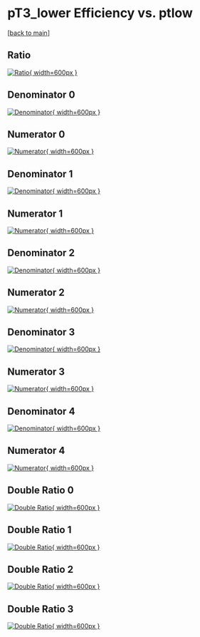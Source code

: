 # pT3_lower Efficiency vs. ptlow

[[back to main](./)]



## Ratio

[![Ratio](../mtv/var/pT3_lower_xtr_211_0_eff_ptlow.png){ width=600px }](../mtv/var/pT3_lower_xtr_211_0_eff_ptlow.pdf)

## Denominator 0

[![Denominator](../mtv/den/pT3_lower_xtr_211_0_eff_ptlow_den0.png){ width=600px }](../mtv/den/pT3_lower_xtr_211_0_eff_ptlow_den0.pdf)

## Numerator 0

[![Numerator](../mtv/num/pT3_lower_xtr_211_0_eff_ptlow_num0.png){ width=600px }](../mtv/num/pT3_lower_xtr_211_0_eff_ptlow_num0.pdf)

## Denominator 1

[![Denominator](../mtv/den/pT3_lower_xtr_211_0_eff_ptlow_den1.png){ width=600px }](../mtv/den/pT3_lower_xtr_211_0_eff_ptlow_den1.pdf)

## Numerator 1

[![Numerator](../mtv/num/pT3_lower_xtr_211_0_eff_ptlow_num1.png){ width=600px }](../mtv/num/pT3_lower_xtr_211_0_eff_ptlow_num1.pdf)

## Denominator 2

[![Denominator](../mtv/den/pT3_lower_xtr_211_0_eff_ptlow_den2.png){ width=600px }](../mtv/den/pT3_lower_xtr_211_0_eff_ptlow_den2.pdf)

## Numerator 2

[![Numerator](../mtv/num/pT3_lower_xtr_211_0_eff_ptlow_num2.png){ width=600px }](../mtv/num/pT3_lower_xtr_211_0_eff_ptlow_num2.pdf)

## Denominator 3

[![Denominator](../mtv/den/pT3_lower_xtr_211_0_eff_ptlow_den3.png){ width=600px }](../mtv/den/pT3_lower_xtr_211_0_eff_ptlow_den3.pdf)

## Numerator 3

[![Numerator](../mtv/num/pT3_lower_xtr_211_0_eff_ptlow_num3.png){ width=600px }](../mtv/num/pT3_lower_xtr_211_0_eff_ptlow_num3.pdf)

## Denominator 4

[![Denominator](../mtv/den/pT3_lower_xtr_211_0_eff_ptlow_den4.png){ width=600px }](../mtv/den/pT3_lower_xtr_211_0_eff_ptlow_den4.pdf)

## Numerator 4

[![Numerator](../mtv/num/pT3_lower_xtr_211_0_eff_ptlow_num4.png){ width=600px }](../mtv/num/pT3_lower_xtr_211_0_eff_ptlow_num4.pdf)

## Double Ratio 0

[![Double Ratio](../mtv/ratio/pT3_lower_xtr_211_0_eff_ptlow_ratio0.png){ width=600px }](../mtv/ratio/pT3_lower_xtr_211_0_eff_ptlow_ratio0.pdf)

## Double Ratio 1

[![Double Ratio](../mtv/ratio/pT3_lower_xtr_211_0_eff_ptlow_ratio1.png){ width=600px }](../mtv/ratio/pT3_lower_xtr_211_0_eff_ptlow_ratio1.pdf)

## Double Ratio 2

[![Double Ratio](../mtv/ratio/pT3_lower_xtr_211_0_eff_ptlow_ratio2.png){ width=600px }](../mtv/ratio/pT3_lower_xtr_211_0_eff_ptlow_ratio2.pdf)

## Double Ratio 3

[![Double Ratio](../mtv/ratio/pT3_lower_xtr_211_0_eff_ptlow_ratio3.png){ width=600px }](../mtv/ratio/pT3_lower_xtr_211_0_eff_ptlow_ratio3.pdf)

